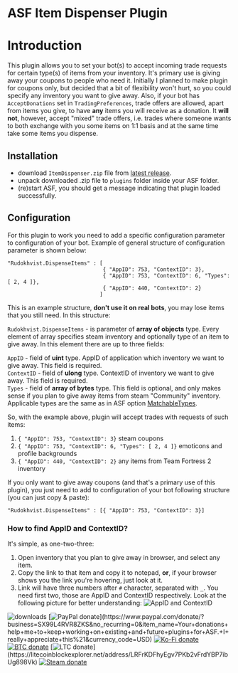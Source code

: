 # ASF Item Dispenser Plugin

# Introduction
This plugin allows you to set your bot(s) to accept incoming trade requests for certain type(s) of items from your inventory. It's primary use is giving away your coupons to people who need it. Initially I planned to make plugin for coupons only, but decided that a bit of flexibility won't hurt, so you could specify any inventory you want to give away. Also, if your bot has `AcceptDonations` set in `TradingPreferences`, trade offers are allowed, apart from items you give, to have **any** items you will receive as a donation. It **will not**, however, accept "mixed" trade offers, i.e. trades where someone wants to both exchange with you some items on 1:1 basis and at the same time take some items you dispense.

## Installation
- download `ItemDispenser.zip` file from [latest release](https://github.com/CatPoweredPlugins/ItemDispenser/releases/latest).
- unpack downloaded .zip file to `plugins` folder inside your ASF folder.
- (re)start ASF, you should get a message indicating that plugin loaded successfully. 

## Configuration
For this plugin to work you need to add a specific configuration parameter to configuration of your bot. Example of general structure of configuration parameter is shown below:
```
"Rudokhvist.DispenseItems" : [
                              { "AppID": 753, "ContextID": 3},
                              { "AppID": 753, "ContextID": 6, "Types": [ 2, 4 ]},
                              { "AppID": 440, "ContextID": 2}
                             ]
```
This is an example structure, **don't use it on real bots**, you may lose items that you still need. In this structure:

`Rudokhvist.DispenseItems` - is parameter of **array of objects** type. Every element of array specifies steam inventory and optionally type of an item to give away. In this element there are up to three fields:

`AppID` - field of **uint** type. AppID of application which inventory we want to give away. This field is required.<br/>
`ContextID` - field of **ulong** type. ContextID of inventory we want to give away. This field is required.<br/>
`Types` - field of **array of bytes** type. This field is optional, and only makes sense if you plan to give away items from steam "Community" inventory. Applicable types are the same as in ASF option [MatchableTypes](https://github.com/JustArchiNET/ArchiSteamFarm/wiki/Configuration#matchabletypes).

So, with the example above, plugin will accept trades with requests of such items:
1. `{ "AppID": 753, "ContextID": 3}` steam coupons 
2. `{ "AppID": 753, "ContextID": 6, "Types": [ 2, 4 ]}` emoticons and profile backgrounds
3. `{ "AppID": 440, "ContextID": 2}` any items from Team Fortress 2 inventory

If you only want to give away coupons (and that's a primary use of this plugin), you just need to add to configuration of your bot following structure (you can just copy & paste):

```
"Rudokhvist.DispenseItems" : [{ "AppID": 753, "ContextID": 3}]
```

### How to find AppID and ContextID?
It's simple, as one-two-three:
1. Open inventory that you plan to give away in browser, and select any item.
2. Copy the link to that item and copy it to notepad, **or**, if your browser shows you the link you're hovering, just look at it.
3. Link will have three numbers after `#` character, separated with `_`. You need first two, those are AppID and ContextID respectively. Look at the following picture for better understanding:
![AppID and ContextID](https://i.imgur.com/85yUCAX.png)

![downloads](https://img.shields.io/github/downloads/CatPoweredPlugins/ItemDispenser/total.svg?style=social)
[![PayPal donate](https://img.shields.io/badge/PayPal-donate-00457c.svg?logo=paypal&logoColor=rgb(1,63,113))](https://www.paypal.com/donate/?business=SX99L4RVR8ZKS&no_recurring=0&item_name=Your+donations+help+me+to+keep+working+on+existing+and+future+plugins+for+ASF.+I+really+appreciate+this%21&currency_code=USD)
[![Ko-Fi donate](https://img.shields.io/badge/Ko%E2%80%91Fi-donate-ef5d5a.svg?logo=ko-fi)](https://ko-fi.com/rudokhvist)
[![BTC donate](https://img.shields.io/badge/BTC-donate-f7931a.svg?logo=bitcoin)](https://www.blockchain.com/explorer/addresses/btc/bc1q8f3zcss5j6gq7hpvum0nzxvfgnm5f8mtxflfxh)
[![LTC donate](https://img.shields.io/badge/LTC-donate-485fc7.svg?logo=litecoin&logoColor=rgb(92,115,219))](https://litecoinblockexplorer.net/address/LRFrKDFhyEgv7PKb2vFrdYBP7ibUg898Vk)
[![Steam donate](https://img.shields.io/badge/Steam-donate-000000.svg?logo=steam)](https://steamcommunity.com/tradeoffer/new/?partner=95843925&token=NTWfCz_R)
